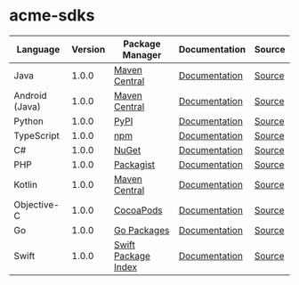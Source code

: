 # acme-sdks


|Language|Version|Package Manager|Documentation|Source|
|-|-|-|-|-|
|Java|1.0.0|[Maven Central](https://search.maven.org/artifact/com.acme/acme-java-sdk/1.0.0/jar)|[Documentation](https://github.com/konfig-dev/acme-sdks/tree/main/java/README.md)|[Source](https://github.com/konfig-dev/acme-sdks/tree/main/java)|
|Android (Java)|1.0.0|[Maven Central](https://search.maven.org/artifact/com.acme/acme-android-sdk/1.0.0/jar)|[Documentation](https://github.com/konfig-dev/acme-sdks/tree/main/android/README.md)|[Source](https://github.com/konfig-dev/acme-sdks/tree/main/android)|
|Python|1.0.0|[PyPI](https://pypi.org/project/acme-python-sdk/1.0.0)|[Documentation](https://github.com/konfig-dev/acme-sdks/tree/main/python/README.md)|[Source](https://github.com/konfig-dev/acme-sdks/tree/main/python)|
|TypeScript|1.0.0|[npm](https://www.npmjs.com/package/acme-typescript-sdk/v/1.0.0)|[Documentation](https://github.com/konfig-dev/acme-sdks/tree/main/typescript/README.md)|[Source](https://github.com/konfig-dev/acme-sdks/tree/main/typescript)|
|C#|1.0.0|[NuGet](https://nuget.org/packages/Acme.Net/1.0.0)|[Documentation](https://github.com/konfig-dev/acme-sdks/tree/main/csharp/README.md)|[Source](https://github.com/konfig-dev/acme-sdks/tree/main/csharp)|
|PHP|1.0.0|[Packagist](https://packagist.org/packages/konfig-dev/acme-sdks/tree/main/php)|[Documentation](https://github.com/konfig-dev/acme-sdks/tree/main/php/README.md)|[Source](https://github.com/konfig-dev/acme-sdks/tree/main/php)|
|Kotlin|1.0.0|[Maven Central](https://search.maven.org/artifact/com.acme/acme-kotlin-sdk/1.0.0/jar)|[Documentation](https://github.com/konfig-dev/acme-sdks/tree/main/kotlin/README.md)|[Source](https://github.com/konfig-dev/acme-sdks/tree/main/kotlin)|
|Objective-C|1.0.0|[CocoaPods](https://cocoapods.org/pods/AcmeClient)|[Documentation](https://github.com/konfig-dev/acme-sdks/tree/main/objc/README.md)|[Source](https://github.com/konfig-dev/acme-sdks/tree/main/objc)|
|Go|1.0.0|[Go Packages](https://pkg.go.dev/github.com/konfig-dev/acme-sdks/go)|[Documentation](https://github.com/konfig-dev/acme-sdks/tree/main/go/README.md)|[Source](https://github.com/konfig-dev/acme-sdks/tree/main/go)|
|Swift|1.0.0|[Swift Package Index](https://swiftpackageindex.com/konfig-dev/acme-sdks/tree/main/swift)|[Documentation](https://github.com/konfig-dev/acme-sdks/tree/main/swift/README.md)|[Source](https://github.com/konfig-dev/acme-sdks/tree/main/swift)|